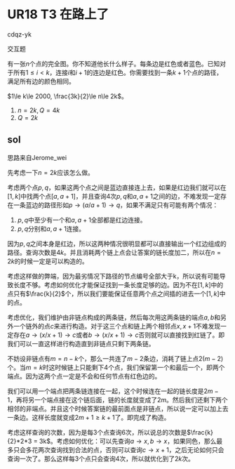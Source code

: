 # UR18 T3 在路上了

cdqz-yk



交互题



有一张$n$个点的完全图。你不知道他长什么样子。每条边是红色或者蓝色。已知对于所有$1\le i<k$，连接$i$和$i+1$的连边是红色。你需要找到一条$k+1$个点的路径，满足所有边的颜色相同。

$1\le k\le 2000, \frac{3k}{2}\le n\le 2k$。

1. $n = 2k, Q = 4k$
2. $Q = 2k$

## sol

思路来自Jerome_wei



先考虑一下$n = 2k$应该怎么做。



考虑两个点$p,q$，如果这两个点之间是蓝边直接连上去，如果是红边我们就可以在$[1,k]$中找两个点$[a,a+1]$，并且查询4次$p,q$和$a,a+1$之间的边，不难发现一定存在一条蓝边的路径形如$p\rightarrow (a/a+1)\rightarrow q$，如果不满足只有可能有两个情况：

1. $p,q$中至少有一个和$a,a+1$全部都是红边连接。
2. $p,q$分别和$a,a+1$连接。

因为$p,q$之间本身是红边，所以这两种情况很明显都可以直接输出一个红边组成的路径。查询次数是$4k$。并且消耗两个链上点会让答案的链长度加二，所以在$n = 2k$的时候一定是可以构造的。



考虑这样做的弊端，因为最劣情况下路径的节点编号全部大于k，所以说有可能导致长度不够。考虑如何优化才能保证找到一条长度足够的边。因为不在$[1,k]$中的点只有$\frac{k}{2}$个，所以我们要能保证任意两个点之间插的进去一个$[1,k]$中的点。



考虑优化，我们维护由非链点构成的两条链，然后每次用这两条链的端点$a,b$和另外一个链外的点$c$来进行构造。对于这三个点和链上两个相邻点$x,x+1$不难发现一定存在$a\rightarrow (x/x+1)\rightarrow c$或者$b\rightarrow (x/x+1)\rightarrow c$否则就可以直接找到红链了。即我们可以一直这样进行构造直到非链点只剩下两条链。



不妨设非链点有$m = n - k$个，那么一共连了$m - 2$条边，消耗了链上点$2(m-2)$个。当$m = k$时这时候链上只能剩下$4$个点，我们保留第一个和最后一个，即两个端点。因为这两个点一定是不会和任何节点有红色边的。



我们可以用一个端点把两条链连接在一起，这个时候连在一起的链长度是$2m - 1$，再将另一个端点接在这个链后面，链的长度就变成了$2m$。然后我们还剩下两个相邻的非端点。并且这个时候答案链的最前面点是非链点，所以说一定可以加上去一条边。这样长度就变成$2m+1\ge k+1$了。即完成了构造。



考虑这样查询的次数，因为是每3个点查询6次，所以说总的次数是$\frac{k}{2}*2*3 = 3k$。考虑如何优化：可以先查询$a\rightarrow x, b\rightarrow x$，如果同色，那么最多只会多花两次查询找到合法的点，否则可以查询$c\rightarrow x+1$，之后无论如何只会查询一次了。那么这样每3个点只会查询4次，所以就优化到了$2k$次。